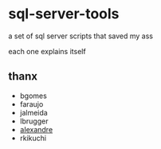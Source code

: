 # sql-server-tools #

a set of sql server scripts that saved my ass

each one explains itself 

## thanx ##
- bgomes
- faraujo
- jalmeida
- lbrugger
- [aIexandre](https://github.com/aIexandre)
- rkikuchi
